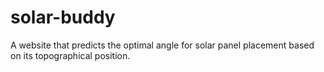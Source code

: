 # solar-buddy
A website that predicts the optimal angle for solar panel placement based on its topographical position.

